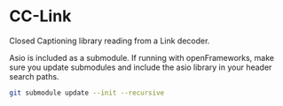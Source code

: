 # CC-Link

Closed Captioning library reading from a Link decoder.

Asio is included as a submodule. If running with openFrameworks, make sure you update submodules and include the asio library in your header search paths.

```bash
git submodule update --init --recursive
```
